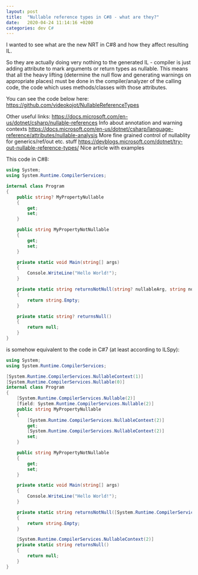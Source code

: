 ```yaml
---
layout: post
title:  "Nullable reference types in C#8 - what are they?"
date:   2020-04-24 11:14:16 +0200
categories: dev C#
---
```


I wanted to see what are the new NRT in C#8 and how they affect resulting IL. 

So they are actually doing very nothing to the generated IL - compiler is just adding attribute to mark arguments or return types as nullable. 
This means that all the heavy lifting (determine the null flow and generating warnings on appropriate places) must be done in the compiler/analyzer of the calling code, the code which uses methods/classes with those attributes.

You can see the code below here:
<https://github.com/videokojot/NullableReferenceTypes>

Other useful links:
<https://docs.microsoft.com/en-us/dotnet/csharp/nullable-references> Info about annotation and warning contexts
<https://docs.microsoft.com/en-us/dotnet/csharp/language-reference/attributes/nullable-analysis> More fine grained control of nullablity for generics/ref/out etc. stuff
<https://devblogs.microsoft.com/dotnet/try-out-nullable-reference-types/> Nice article with examples

This code in C#8:
``` csharp
using System;
using System.Runtime.CompilerServices;

internal class Program
{
	public string? MyPropertyNullable
	{
		get;
		set;
	}

	public string MyPropertyNotNullable
	{
		get;
		set;
	}

	private static void Main(string[] args)
	{
		Console.WriteLine("Hello World!");
	}

	private static string returnsNotNull(string? nullableArg, string nonNullableArg)
	{
		return string.Empty;
	}

	private static string? returnsNull()
	{
		return null;
	}
}

```
is somehow equivalent to the code in C#7 (at least according to ILSpy):

``` csharp
using System;
using System.Runtime.CompilerServices;

[System.Runtime.CompilerServices.NullableContext(1)]
[System.Runtime.CompilerServices.Nullable(0)]
internal class Program
{
	[System.Runtime.CompilerServices.Nullable(2)]
	[field: System.Runtime.CompilerServices.Nullable(2)]
	public string MyPropertyNullable
	{
		[System.Runtime.CompilerServices.NullableContext(2)]
		get;
		[System.Runtime.CompilerServices.NullableContext(2)]
		set;
	}

	public string MyPropertyNotNullable
	{
		get;
		set;
	}

	private static void Main(string[] args)
	{
		Console.WriteLine("Hello World!");
	}

	private static string returnsNotNull([System.Runtime.CompilerServices.Nullable(2)] string nullableArg, string nonNullableArg)
	{
		return string.Empty;
	}

	[System.Runtime.CompilerServices.NullableContext(2)]
	private static string returnsNull()
	{
		return null;
	}
}
```
